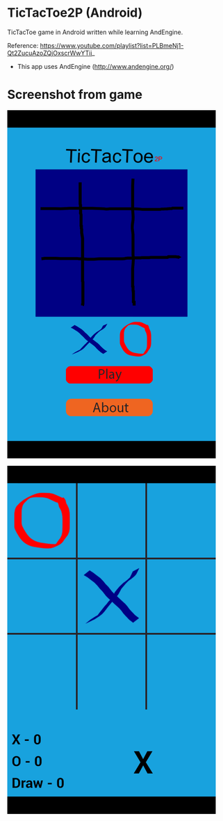 TicTacToe2P (Android)
===================

TicTacToe game in Android written while learning AndEngine.

Reference: https://www.youtube.com/playlist?list=PLBmeNj1-Qt2ZucuAzoZQjOxscrWwYTii_

* This app uses AndEngine (http://www.andengine.org/)


Screenshot from game
===================

![Welcome Screen](https://raw.githubusercontent.com/acsudeep/TicTacToe2P_Android/master/welcome.png)

![Game Screen](https://raw.githubusercontent.com/acsudeep/TicTacToe2P_Android/master/game.png)
